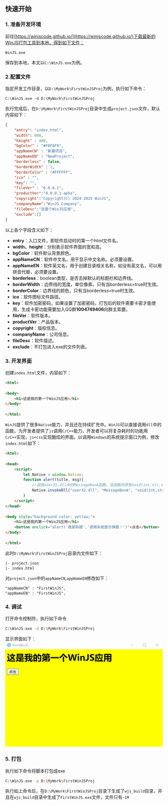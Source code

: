 ## 快速开始

### 1. 准备开发环境
前往[https://winjscode.github.io/](https://winjscode.github.io/)下载最新的WinJS打包工具到本地，得到如下文件：
```
WinJS.exe
```
保存到本地，本文以`C:\WinJS.exe`为例。

### 2.配置文件
指定开发工作目录，以`D:\MyWork\FirstWinJSProj`为例，执行如下命令：
```
C:\WinJS.exe -d D:\MyWork\FirstWinJSProj
```
执行完成后，在`D:\MyWork\FirstWinJSProj`目录中生成`project.json`文件，默认内容如下：
```json
{
	"entry": "index.html",
	"width": 600,
	"height" : 400,
	"bgColor" : "#F0F0F0",
	"appNameCN" : "新建项目",
	"appNameEN" : "NewProject",
	"borderless" : false,
	"borderWidth" : 1,
	"borderColor" : "#FFFFFF",
	"ico" : "",
    "key": "",
	"fileVer" : "0.0.0.1",
	"productVer":"0.0.0.1-apha",
	"copyright":"Copyright(C) 2024-2025 WinJS",
    "companyName":"WinJS Company",
    "fileDesc":"这是个WinJS应用",
	"exclude":[]
}
```
以上各个字段含义如下：
- **entry**：入口文件，即软件启动时的第一个html文件名。
- **width、height**：分别表示软件界面的宽和高。
- **bgColor**：软件默认背景颜色。
- **appNameCN**：软件中文名，用于显示中文名称。必须要设置。
- **appNameEN**：软件英文名，用于创建目录相关名称，如没有英文名，可以用拼音代替，必须要设置。
- **borderless**：boolean类型，是否去掉默认的标题栏和边界线。
- **borderWidth**：边界线的宽度，单位像素，只有当borderless=true时生效。
- **borderColor**：边界线的颜色，只有当borderless=true时生效。
- **ico**：软件图标文件路径。
- **key**：软件加密密码，如果设置了加密密码，打包后的软件需要卡密才能使用，生成卡密功能需要加入QQ群**1004749406**向群主索要。
- **fileVer**：软件版本。
- **productVer**：产品版本。
- **copyright**：版权信息。
- **companyName**：公司信息。
- **fileDesc**：软件描述。
- **exclude**：不打包进入exe的文件列表。


### 3. 开发界面
创建`index.html`文件，内容如下：
```html
<html>

<body>
    <h1>这是我的第一个WinJS应用</h1>
</body>

</html>
```
`WinJS`提供了很多`Native`能力，并且还在持续扩充中。`WinJS`可以直接调用`dll`中的函数，为开发者提供了`js`调用`C/C++`能力，开发者可以将复杂耗时的功能用`C/C++`实现，`js+css`实现酷炫的界面。以调用`Windows`的系统提示窗口为例，修改`index.html`如下：
```html
<html>

<head>
    <script>
        let Native = window.Native;
        function alert(title, msg){
            //调用user32.dll中的MessageBoxA函数，该函数的原型void(int,str,str,int)，后面传入4个参数
            Native.invokeDll("user32.dll", "MessageBoxA", "void(int,str,str,int)", 0, msg, title , 64);
        }
    </script>
</head>

<body style="background-color: yellow;">
    <h1>这是我的第一个WinJS应用</h1>
    <button onclick="alert('我是标题','调用系统提示弹窗！')">点击</button>
</body>

</html>
```

此时`D:\MyWork\FirstWinJSProj`目录内文件如下：
```
|- project.json
|- index.html
```
对`project.json`中的`appNameCN`,`appNameEN`修改如下：

```
"appNameCN" : "FirstWinJS",
"appNameEN" : "FirstWinJS",
```




### 4. 调试
打开命令控制符，执行如下命令

```bash
C:\WinJS.exe -d D:\MyWork\FirstWinJSProj
```
显示界面如下：
![运行界面](./imgs/first_proj.gif)

### 5. 打包
执行如下命令将脚本打包成exe
```bash
C:\WinJS.exe -p D:\MyWork\FirstWinJSProj
```
执行如上命令后，在`D:\MyWork\FirstWinJSProj`目录下生成了`wjs_build`目录，并且在`wjs_build`目录中生成了`FirstWinJS.exe`文件，文件只有`~1M`